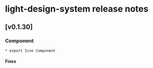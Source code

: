 # light-design-system release notes

## [v0.1.30]

### Component

    * export Icon Component

#### Fixes
